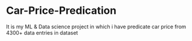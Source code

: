 # Car-Price-Predication
It is my ML & Data science project in which i have predicate car price from 4300+ data entries in dataset
